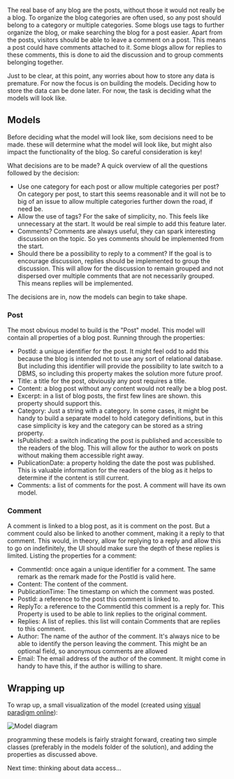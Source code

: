 ﻿The real base of any blog are the posts, without those it would not really be a blog. To organize the blog categories are often used, so any post should belong to a category or multiple categories. Some blogs use tags to further organize the blog, or make searching the blog for a post easier. Apart from the posts, visitors should be able to leave a comment on a post. This means a post could have comments attached to it. Some blogs allow for replies to these comments, this is done to aid the discussion and to group comments belonging together.

Just to be clear, at this point, any worries about how to store any data is premature. For now the focus is on building the models. Deciding how to store the data can be done later. For now, the task is deciding what the models will look like.

## Models

Before deciding what the model will look like, som decisions need to be made. these will determine what the model will look like, but might also impact the functionality of the blog. So careful consideration is key!

What decisions are to be made? A quick overview of all the questions followed by the decision:

- Use one category for each post or allow multiple categories per post? On category per post, to start this seems reasonable and it will not be to big of an issue to allow multiple categories further down the road, if need be.
- Allow the use of tags? For the sake of simplicity, no. This feels like unnecessary at the start. It would be real simple to add this feature later.
- Comments? Comments are always useful, they can spark interesting discussion on the topic. So yes comments should be implemented from the start.
- Should there be a possibility to reply to a comment? If the goal is to encourage discussion, replies should be implemented to group the discussion. This will allow for the discussion to remain grouped and not dispersed over multiple comments that are not necessarily grouped. This means replies will be implemented.

The decisions are in, now the models can begin to take shape.

### Post

The most obvious model to build is the "Post" model. This model will contain all properties of a blog post. Running through the properties:

- PostId: a unique identifier for the post. It might feel odd to add this because the blog is intended not to use any sort of relational database. But including this identifier will provide the possibility to late switch to a DBMS, so including this property makes the solution more future proof.
- Title: a title for the post, obviously any post requires a title.
- Content: a blog post without any content would not really be a blog post.
- Excerpt: in a list of blog posts, the first few lines are shown. this property should support this.
- Category: Just a string with a category. In some cases, it might be handy to build a separate model to hold category definitions, but in this case simplicity is key and the category can be stored as a string property.
- IsPublished: a switch indicating the post is published and accessible to the readers of the blog. This will allow for the author to work on posts without making them accessible right away.
- PublicationDate: a property holding the date the post was published. This is valuable information for the readers of the blog as it helps to determine if the content is still current.
- Comments: a list of comments for the post. A comment will have its own model.

### Comment

A comment is linked to a blog post, as it is comment on the post. But a comment could also be linked to another comment, making it a reply to that comment. This would, in theory, allow for replying to a reply and allow this to go on indefinitely, the UI should make sure the depth of these replies is limited. Listing the properties for a comment:

- CommentId: once again a unique identifier for a comment. The same remark as the remark made for the PostId is valid here.
- Content: The content of the comment.
- PublicationTime: The timestamp on which the comment was posted.
- PostId: a reference to the post this comment is linked to.
- ReplyTo: a reference to the CommentId this comment is a reply for. This Property is used to be able to link replies to the original comment.
- Replies: A list of replies. this list will contain Comments that are replies to this comment.
- Author: The name of the author of the comment. It's always nice to be able to identify the person leaving the comment. This might be an optional field, so anonymous comments are allowed
- Email: The email address of the author of the comment. It might come in handy to have this, if the author is willing to share.

## Wrapping up

To wrap up, a small visualization of the model (created using [visual paradigm online](https://online.visual-paradigm.com/)):

![Model diagram](Images/Models.png)

programming these models is fairly straight forward, creating two simple classes (preferably in the models folder of the solution), and adding the properties as discussed above.

Next time: thinking about data access...
